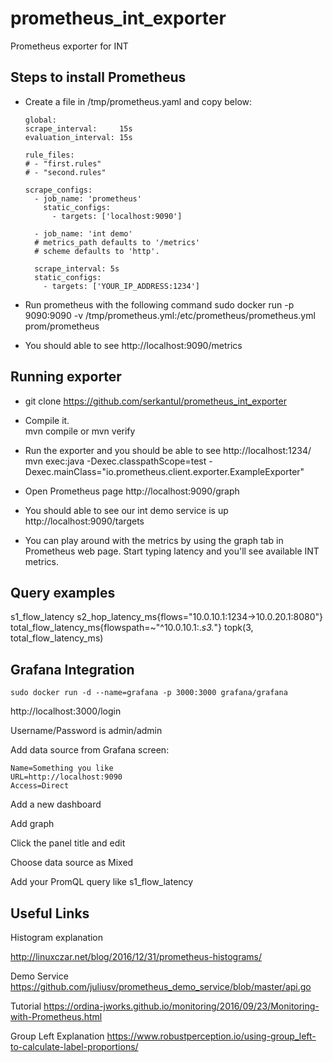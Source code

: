 # prometheus_int_exporter
Prometheus exporter for INT

## Steps to install Prometheus

* Create a file in /tmp/prometheus.yaml and copy below:

      global:
      scrape_interval:     15s
      evaluation_interval: 15s

      rule_files:
      # - "first.rules"
      # - "second.rules"

      scrape_configs:
        - job_name: 'prometheus'
          static_configs:
            - targets: ['localhost:9090']

        - job_name: 'int demo'
        # metrics_path defaults to '/metrics'
        # scheme defaults to 'http'.

        scrape_interval: 5s
        static_configs:
          - targets: ['YOUR_IP_ADDRESS:1234']

* Run prometheus with the following command
      sudo docker run -p 9090:9090 -v /tmp/prometheus.yml:/etc/prometheus/prometheus.yml prom/prometheus

* You should able to see
      http://localhost:9090/metrics


## Running exporter

* git clone https://github.com/serkantul/prometheus_int_exporter

* Compile it.  
  mvn compile or mvn verify

* Run the exporter and you should be able to see http://localhost:1234/
      mvn exec:java -Dexec.classpathScope=test -Dexec.mainClass="io.prometheus.client.exporter.ExampleExporter"

* Open Prometheus page http://localhost:9090/graph
* You should able to see our int demo service is up http://localhost:9090/targets
* You can play around with the metrics by using the graph tab in
Prometheus web page. Start typing latency and you'll see available INT metrics.

## Query examples
s1_flow_latency
s2_hop_latency_ms{flows="10.0.10.1:1234->10.0.20.1:8080"}
total_flow_latency_ms{flowspath=~"^10.0.10.1:.*_s3_.*"}
topk(3, total_flow_latency_ms)

## Grafana Integration
    sudo docker run -d --name=grafana -p 3000:3000 grafana/grafana
http://localhost:3000/login

Username/Password is admin/admin

Add data source from Grafana screen:

    Name=Something you like
    URL=http://localhost:9090
    Access=Direct

Add a new dashboard

Add graph

Click the panel title and edit

Choose data source as Mixed

Add your PromQL query like
    s1_flow_latency


## Useful Links
Histogram explanation

http://linuxczar.net/blog/2016/12/31/prometheus-histograms/

Demo Service
https://github.com/juliusv/prometheus_demo_service/blob/master/api.go

Tutorial
https://ordina-jworks.github.io/monitoring/2016/09/23/Monitoring-with-Prometheus.html

Group Left Explanation
https://www.robustperception.io/using-group_left-to-calculate-label-proportions/
